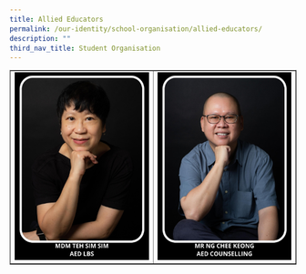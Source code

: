 ```yaml
---
title: Allied Educators
permalink: /our-identity/school-organisation/allied-educators/
description: ""
third_nav_title: Student Organisation
---
```

<table style="border-collapse: collapse; width: 100%;" border="1">
<tbody>
<tr>
<td style="width: 50%;"><img src="/images/ae2.jpg"></td>
<td style="width: 50%;"><img src="/images/ae1.jpg"></td>
</tr>
</tbody>
</table>